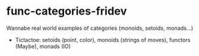 # func-categories-fridev

Wannabe real world examples of categories (monoids, setoids, monads...)

- Tictactoe: setoids (point, color), monoids (strings of moves), functors (Maybe), monads (IO)
